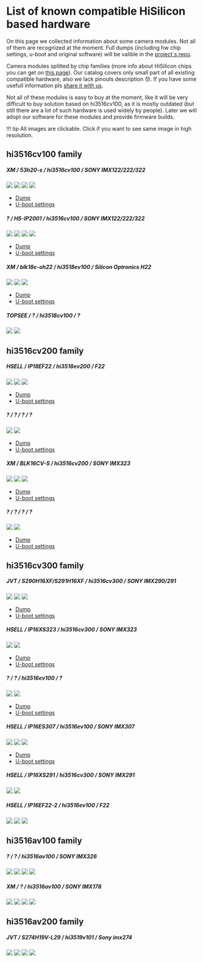 # List of known compatible HiSilicon based hardware

On this page we collected information about some camera modules. Not all of them are recognized at the moment.
Full dumps (including hw chip settings, u-boot and original software) will be valible in the [project`s repo](https://github.com/OpenHisiIpCam/OpenHisiIpCam).

Camera modules splitted by chip families (more info about HiSilicon chips you can get on [this page](/hardware/hisilicon-chips/)).
Our catalog covers only small part of all existing compatible hardware, also we lack pinouts description :disappointed:. 
If you have some usefull information pls [share it with us](/contributing/).

Not all of these modules is easy to buy at the moment, like it will be very difficult to buy solution based on hi3516cv100, 
as it is mostly outdated (but still there are a lot of such hardware is used widely by people).
Later we will adopt our software for these modules and provide firmware builds.

!!! tip
    All images are clickable. Click if you want to see same image in high resolution.	

## hi3516cv100 family

##### XM / 53h20-s / hi3516cv100 / SONY IMX122/222/322
[![](/hardware/images/hi3516cv100/1/s/front.jpg)](/hardware/images/hi3516cv100/1/b/front.jpg)
[![](/hardware/images/hi3516cv100/1/s/back.jpg)](/hardware/images/hi3516cv100/1/b/back.jpg)
[![](/hardware/images/hi3516cv100/1/s/pinouts1.jpg)](/hardware/images/hi3516cv100/1/b/pinouts1.jpg)
[![](/hardware/images/hi3516cv100/1/s/pinouts2.jpg)](/hardware/images/hi3516cv100/1/b/pinouts2.jpg)

* [Dump](/hardware/dumps/hi3516cv100-1.bin)
* [U-boot settings](/hardware/dumps/hi3516cv100-1.uboot)

##### ? / HS-IP2001 /  hi3516cv100 / SONY IMX122/222/322
[![](/hardware/images/hi3516cv100/2/s/front.jpg)](/hardware/images/hi3516cv100/2/b/front.jpg)
[![](/hardware/images/hi3516cv100/2/s/back.jpg)](/hardware/images/hi3516cv100/2/b/back.jpg)
[![](/hardware/images/hi3516cv100/2/s/pinouts1.jpg)](/hardware/images/hi3516cv100/2/b/pinouts1.jpg)
[![](/hardware/images/hi3516cv100/2/s/pinouts2.jpg)](/hardware/images/hi3516cv100/2/b/pinouts2.jpg)

* [Dump](/hardware/dumps/hi3516cv100-2.bin)
* [U-boot settings](/hardware/dumps/hi3516cv100-2.uboot)

##### XM / blk18e-oh22 / hi3518ev100 / Silicon Optronics H22
[![](/hardware/images/hi3516cv100/3/s/front.jpg)](/hardware/images/hi3516cv100/3/b/front.jpg)
[![](/hardware/images/hi3516cv100/3/s/back.jpg)](/hardware/images/hi3516cv100/3/b/back.jpg)
[![](/hardware/images/hi3516cv100/3/s/pinouts1.jpg)](/hardware/images/hi3516cv100/3/b/pinouts1.jpg)

* [Dump](/hardware/dumps/hi3516cv100-3.bin)
* [U-boot settings](/hardware/dumps/hi3516cv100-3.uboot)

##### TOPSEE / ? / hi3518cv100 / ?
[![](/hardware/images/hi3516cv100/4/s/front.jpg)](/hardware/images/hi3516cv100/4/b/front.jpg)
[![](/hardware/images/hi3516cv100/4/s/back.jpg)](/hardware/images/hi3516cv100/4/b/back.jpg)

## hi3516cv200 family

##### HSELL / IP18EF22 / hi3518ev200 / F22
[![](/hardware/images/hi3516cv200/1/s/front.jpg)](/hardware/images/hi3516cv200/1/b/front.jpg)
[![](/hardware/images/hi3516cv200/1/s/back.jpg)](/hardware/images/hi3516cv200/1/b/back.jpg)
[![](/hardware/images/hi3516cv200/1/s/pinouts1.jpg)](/hardware/images/hi3516cv200/1/b/pinouts1.jpg)

* [Dump](/hardware/dumps/hi3516cv200-1.bin)
* [U-boot settings](/hardware/dumps/hi3516cv200-1.uboot)

##### ? / ? / ? / ?
[![](/hardware/images/hi3516cv200/2/s/front.jpg)](/hardware/images/hi3516cv200/2/b/front.jpg)
[![](/hardware/images/hi3516cv200/2/s/back.jpg)](/hardware/images/hi3516cv200/2/b/back.jpg)

* [Dump](/hardware/dumps/hi3516cv200-2.bin)
* [U-boot settings](/hardware/dumps/hi3516cv200-2.uboot)

##### XM / BLK16CV-S / hi3516cv200 / SONY IMX323
[![](/hardware/images/hi3516cv200/3/s/front.jpg)](/hardware/images/hi3516cv200/3/b/front.jpg)
[![](/hardware/images/hi3516cv200/3/s/back.jpg)](/hardware/images/hi3516cv200/3/b/back.jpg)
[![](/hardware/images/hi3516cv200/3/s/pinouts1.jpg)](/hardware/images/hi3516cv200/3/b/pinouts1.jpg)

* [Dump](/hardware/dumps/hi3516cv200-3.bin)
* [U-boot settings](/hardware/dumps/hi3516cv200-3.uboot)

##### ? / ? / ? / ?
[![](/hardware/images/hi3516cv200/4/s/front.jpg)](/hardware/images/hi3516cv200/4/b/front.jpg)
[![](/hardware/images/hi3516cv200/4/s/back.jpg)](/hardware/images/hi3516cv200/4/b/back.jpg)

* [Dump](/hardware/dumps/hi3516cv200-4.bin)
* [U-boot settings](/hardware/dumps/hi3516cv200-4.uboot)

## hi3516cv300 family

##### JVT / S290H16XF/S291H16XF / hi3516cv300 / SONY IMX290/291 
[![](/hardware/images/hi3516cv300/1/s/front.jpg)](/hardware/images/hi3516cv300/1/b/front.jpg)
[![](/hardware/images/hi3516cv300/1/s/back.jpg)](/hardware/images/hi3516cv300/1/b/back.jpg)
[![](/hardware/images/hi3516cv300/1/s/pinouts1.jpg)](/hardware/images/hi3516cv300/1/b/pinouts1.jpg)

* [Dump](/hardware/dumps/hi3516cv300-1.bin)
* [U-boot settings](/hardware/dumps/hi3516cv300-1.uboot)

##### HSELL / IP16XS323 / hi3516cv300 / SONY IMX323
[![](/hardware/images/hi3516cv300/2/s/front.jpg)](/hardware/images/hi3516cv300/2/b/front.jpg)
[![](/hardware/images/hi3516cv300/2/s/back.jpg)](/hardware/images/hi3516cv300/2/b/back.jpg)

* [Dump](/hardware/dumps/hi3516cv300-2.bin)
* [U-boot settings](/hardware/dumps/hi3516cv300-2.uboot)

##### ? / ? / hi3516ev100 / ?
[![](/hardware/images/hi3516cv300/3/s/front.jpg)](/hardware/images/hi3516cv300/3/b/front.jpg)
[![](/hardware/images/hi3516cv300/3/s/back.jpg)](/hardware/images/hi3516cv300/3/b/back.jpg)

* [Dump](/hardware/dumps/hi3516cv300-3.bin)
* [U-boot settings](/hardware/dumps/hi3516cv300-3.uboot)

##### HSELL / IP16ES307 / hi3516ev100 / SONY IMX307
[![](/hardware/images/hi3516cv300/4/s/front.jpg)](/hardware/images/hi3516cv300/4/b/front.jpg)
[![](/hardware/images/hi3516cv300/4/s/back.jpg)](/hardware/images/hi3516cv300/4/b/back.jpg)
[![](/hardware/images/hi3516cv300/4/s/pinouts1.jpg)](/hardware/images/hi3516cv300/4/b/pinouts1.jpg)

* [Dump](/hardware/dumps/hi3516cv300-4.bin)
* [U-boot settings](/hardware/dumps/hi3516cv300-4.uboot)

##### HSELL / IP16XS291 / hi3516cv300 / SONY IMX291
[![](/hardware/images/hi3516cv300/5/s/front.jpg)](/hardware/images/hi3516cv300/5/b/front.jpg)
[![](/hardware/images/hi3516cv300/5/s/back.jpg)](/hardware/images/hi3516cv300/5/b/back.jpg)

##### HSELL / IP16EF22-2 / hi3516ev100 / F22
[![](/hardware/images/hi3516cv300/6/s/front.jpg)](/hardware/images/hi3516cv300/6/b/front.jpg)
[![](/hardware/images/hi3516cv300/6/s/back.jpg)](/hardware/images/hi3516cv300/6/b/back.jpg)
[![](/hardware/images/hi3516cv300/6/s/pinouts1.jpg)](/hardware/images/hi3516cv300/6/b/pinouts1.jpg)

## hi3516av100 family

##### ? / ? / hi3516av100 / SONY IMX326
[![](/hardware/images/hi3516av100/1/s/front1.jpg)](/hardware/images/hi3516av100/1/b/front1.jpg)
[![](/hardware/images/hi3516av100/1/s/back1.jpg)](/hardware/images/hi3516av100/1/b/back1.jpg)
[![](/hardware/images/hi3516av100/1/s/front2.jpg)](/hardware/images/hi3516av100/1/b/front2.jpg)
[![](/hardware/images/hi3516av100/1/s/back2.jpg)](/hardware/images/hi3516av100/1/b/back2.jpg)

##### XM / ? / hi3516av100 / SONY IMX178
[![](/hardware/images/hi3516av100/2/s/front1.jpg)](/hardware/images/hi3516av100/2/b/front1.jpg)
[![](/hardware/images/hi3516av100/2/s/back1.jpg)](/hardware/images/hi3516av100/2/b/back1.jpg)
[![](/hardware/images/hi3516av100/2/s/front2.jpg)](/hardware/images/hi3516av100/2/b/front2.jpg)
[![](/hardware/images/hi3516av100/2/s/back2.jpg)](/hardware/images/hi3516av100/2/b/back2.jpg)



## hi3516av200 family

##### JVT / S274H19V-L29 / hi3519v101 / Sony imx274
[![](/hardware/images/hi3516av200/1/s/front1.jpg)](/hardware/images/hi3516av200/1/b/front1.jpg)
[![](/hardware/images/hi3516av200/1/s/back1.jpg)](/hardware/images/hi3516av200/1/b/back1.jpg)
[![](/hardware/images/hi3516av200/1/s/front2.jpg)](/hardware/images/hi3516av200/1/b/front2.jpg)
[![](/hardware/images/hi3516av200/1/s/back2.jpg)](/hardware/images/hi3516av200/1/b/back2.jpg)

